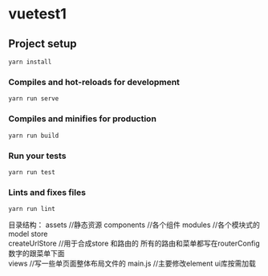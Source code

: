 # vuetest1

## Project setup
```
yarn install
```

### Compiles and hot-reloads for development
```
yarn run serve
```

### Compiles and minifies for production
```
yarn run build
```

### Run your tests
```
yarn run test
```

### Lints and fixes files
```
yarn run lint
```
目录结构：
 assets //静态资源
 components   //各个组件
 modules   //各个模块式的model
 store     
    createUrlStore   //用于合成store 和路由的   所有的路由和菜单都写在routerConfig 数字的跟菜单下面  
 views    //写一些单页面整体布局文件的
 main.js   //主要修改element ui库按需加载
